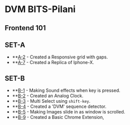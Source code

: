 # DVM BITS-Pilani
## Frontend 101
## SET-A
- **[A-2](https://meliodas113.github.io/front-end-101/SET-A/A2) - Created a Responsive grid with gaps.
- **[A-7](https://meliodas113.github.io/front-end-101/SET-A/A-7) - Created a Replica of Iphone-X.
## SET-B
- **[B-1](https://meliodas113.github.io/front-end-101/SET-B/B-1) - Making Sound effects when key is pressed.
- **[B-2](https://meliodas113.github.io/front-end-101/SET-B/B-2) - Created an Analog Clock.
- **[B-3](https://meliodas113.github.io/front-end-101/SET-B/B-3) - Multi Select using `shift-key`.
- **[B-4](https://meliodas113.github.io/front-end-101/SET-B/B-4) - Created a 'DVM' sequence detector.
- **[B-5](https://meliodas113.github.io/front-end-101/SET-B/B-5) - Making Images slide in as window is scrolled.
- **[B-9](https://meliodas113.github.io/front-end-101/SET-B/B-9) - Created a Basic Chrome Extension,

